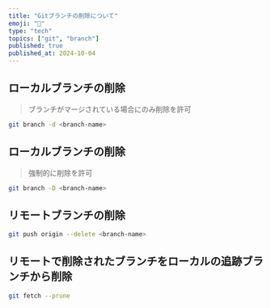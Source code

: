 ```yaml
---
title: "Gitブランチの削除について"
emoji: "🌿"
type: "tech"
topics: ["git", "branch"]
published: true
published_at: 2024-10-04
---
```


## ローカルブランチの削除

> ブランチがマージされている場合にのみ削除を許可

```bash
git branch -d <branch-name>
```

## ローカルブランチの削除

> 強制的に削除を許可

```bash
git branch -D <branch-name>
```

## リモートブランチの削除

```bash
git push origin --delete <branch-name>
```

## リモートで削除されたブランチをローカルの追跡ブランチから削除

```bash
git fetch --prune
```
